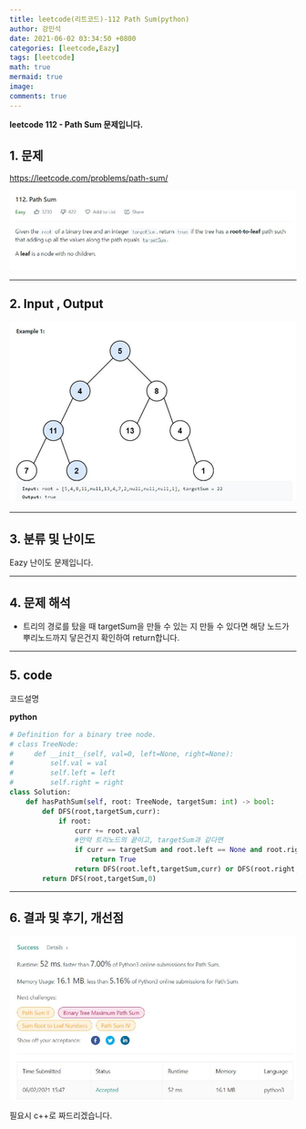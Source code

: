 ```yaml
---
title: leetcode(리트코드)-112 Path Sum(python)
author: 강민석
date: 2021-06-02 03:34:50 +0800
categories: [leetcode,Eazy]
tags: [leetcode]
math: true
mermaid: true
image: 
comments: true
---
```


**leetcode 112 - Path Sum 문제입니다.**

## 1. 문제
<https://leetcode.com/problems/path-sum/> 

![](/assets/img/sample/leetcode/112/Problem.JPG)

-----  

## 2. Input , Output

![](/assets/img/sample/leetcode/112/input.JPG)  


-----  

## 3. 분류 및 난이도

Eazy 난이도 문제입니다.  


-----  

## 4. 문제 해석

- 트리의 경로를 탔을 때 targetSum을 만들 수 있는 지  만들 수 있다면 해당 노드가 뿌리노드까지 닿은건지 확인하여 return합니다.



-----  

## 5. code  

코드설명

**python**

```python
# Definition for a binary tree node.
# class TreeNode:
#     def __init__(self, val=0, left=None, right=None):
#         self.val = val
#         self.left = left
#         self.right = right
class Solution:
    def hasPathSum(self, root: TreeNode, targetSum: int) -> bool:
        def DFS(root,targetSum,curr):
            if root: 
                curr += root.val
                #만약 트리노드의 끝이고, targetSum과 같다면
                if curr == targetSum and root.left == None and root.right == None: 
                    return True
                return DFS(root.left,targetSum,curr) or DFS(root.right,targetSum,curr)
        return DFS(root,targetSum,0)
```

-----

## 6. 결과 및 후기, 개선점



![](/assets/img/sample/leetcode/112/result.JPG)  

필요시 c++로 짜드리겠습니다.



